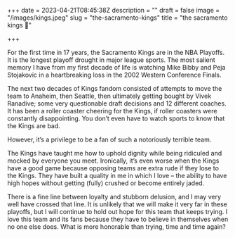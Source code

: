 +++
date = 2023-04-21T08:45:38Z
description = ""
draft = false
image = "/images/kings.jpeg"
slug = "the-sacramento-kings"
title = "the sacramento kings 🥲"

+++

For the first time in 17 years, the Sacramento Kings are in the NBA Playoffs. It is the longest playoff drought in major league sports. The most salient memory I have from my first decade of life is watching Mike Bibby and Peja Stojakovic in a heartbreaking loss in the 2002 Western Conference Finals.

The next two decades of Kings fandom consisted of attempts to move the team to Anaheim, then Seattle, then ultimately getting bought by Vivek Ranadive; some very questionable draft decisions and 12 different coaches. It has been a roller coaster cheering for the Kings, if roller coasters were constantly disappointing. You don’t even have to watch sports to know that the Kings are bad.

However, it’s a privilege to be a fan of such a notoriously terrible team.

The Kings have taught me how to uphold dignity while being ridiculed and mocked by everyone you meet. Ironically, it’s even worse when the Kings have a good game because opposing teams are extra rude if they lose to the Kings. They have built a quality in me in which I love – the ability to have high hopes without getting (fully) crushed or become entirely jaded.

There is a fine line between loyalty and stubborn delusion, and I may very well have crossed that line. It is unlikely that we will make it very far in these playoffs, but I will continue to hold out hope for this team that keeps trying. I love this team and its fans because they have to believe in themselves when no one else does. What is more honorable than trying, time and time again?
